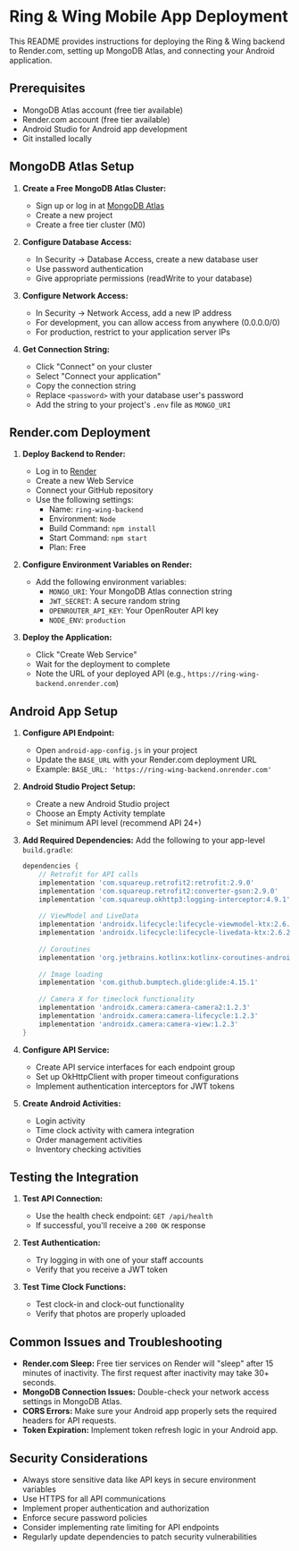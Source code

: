 # Ring & Wing Mobile App Deployment

This README provides instructions for deploying the Ring & Wing backend to Render.com, setting up MongoDB Atlas, and connecting your Android application.

## Prerequisites

- MongoDB Atlas account (free tier available)
- Render.com account (free tier available)
- Android Studio for Android app development
- Git installed locally

## MongoDB Atlas Setup

1. **Create a Free MongoDB Atlas Cluster:**
   - Sign up or log in at [MongoDB Atlas](https://www.mongodb.com/cloud/atlas)
   - Create a new project
   - Create a free tier cluster (M0)

2. **Configure Database Access:**
   - In Security → Database Access, create a new database user
   - Use password authentication
   - Give appropriate permissions (readWrite to your database)

3. **Configure Network Access:**
   - In Security → Network Access, add a new IP address
   - For development, you can allow access from anywhere (0.0.0.0/0)
   - For production, restrict to your application server IPs

4. **Get Connection String:**
   - Click "Connect" on your cluster
   - Select "Connect your application"
   - Copy the connection string
   - Replace `<password>` with your database user's password
   - Add the string to your project's `.env` file as `MONGO_URI`

## Render.com Deployment

1. **Deploy Backend to Render:**
   - Log in to [Render](https://render.com)
   - Create a new Web Service
   - Connect your GitHub repository
   - Use the following settings:
     - Name: `ring-wing-backend`
     - Environment: `Node`
     - Build Command: `npm install`
     - Start Command: `npm start`
     - Plan: Free
   
2. **Configure Environment Variables on Render:**
   - Add the following environment variables:
     - `MONGO_URI`: Your MongoDB Atlas connection string
     - `JWT_SECRET`: A secure random string
     - `OPENROUTER_API_KEY`: Your OpenRouter API key
     - `NODE_ENV`: `production`

3. **Deploy the Application:**
   - Click "Create Web Service"
   - Wait for the deployment to complete
   - Note the URL of your deployed API (e.g., `https://ring-wing-backend.onrender.com`)

## Android App Setup

1. **Configure API Endpoint:**
   - Open `android-app-config.js` in your project
   - Update the `BASE_URL` with your Render.com deployment URL
   - Example: `BASE_URL: 'https://ring-wing-backend.onrender.com'`

2. **Android Studio Project Setup:**
   - Create a new Android Studio project
   - Choose an Empty Activity template
   - Set minimum API level (recommend API 24+)

3. **Add Required Dependencies:**
   Add the following to your app-level `build.gradle`:

   ```gradle
   dependencies {
       // Retrofit for API calls
       implementation 'com.squareup.retrofit2:retrofit:2.9.0'
       implementation 'com.squareup.retrofit2:converter-gson:2.9.0'
       implementation 'com.squareup.okhttp3:logging-interceptor:4.9.1'
       
       // ViewModel and LiveData
       implementation 'androidx.lifecycle:lifecycle-viewmodel-ktx:2.6.2'
       implementation 'androidx.lifecycle:lifecycle-livedata-ktx:2.6.2'
       
       // Coroutines
       implementation 'org.jetbrains.kotlinx:kotlinx-coroutines-android:1.6.4'
       
       // Image loading
       implementation 'com.github.bumptech.glide:glide:4.15.1'
       
       // Camera X for timeclock functionality
       implementation 'androidx.camera:camera-camera2:1.2.3'
       implementation 'androidx.camera:camera-lifecycle:1.2.3'
       implementation 'androidx.camera:camera-view:1.2.3'
   }
   ```

4. **Configure API Service:**
   - Create API service interfaces for each endpoint group
   - Set up OkHttpClient with proper timeout configurations
   - Implement authentication interceptors for JWT tokens

5. **Create Android Activities:**
   - Login activity
   - Time clock activity with camera integration
   - Order management activities
   - Inventory checking activities

## Testing the Integration

1. **Test API Connection:**
   - Use the health check endpoint: `GET /api/health`
   - If successful, you'll receive a `200 OK` response

2. **Test Authentication:**
   - Try logging in with one of your staff accounts
   - Verify that you receive a JWT token

3. **Test Time Clock Functions:**
   - Test clock-in and clock-out functionality
   - Verify that photos are properly uploaded

## Common Issues and Troubleshooting

- **Render.com Sleep:** Free tier services on Render will "sleep" after 15 minutes of inactivity. The first request after inactivity may take 30+ seconds.
- **MongoDB Connection Issues:** Double-check your network access settings in MongoDB Atlas.
- **CORS Errors:** Make sure your Android app properly sets the required headers for API requests.
- **Token Expiration:** Implement token refresh logic in your Android app.

## Security Considerations

- Always store sensitive data like API keys in secure environment variables
- Use HTTPS for all API communications
- Implement proper authentication and authorization
- Enforce secure password policies
- Consider implementing rate limiting for API endpoints
- Regularly update dependencies to patch security vulnerabilities